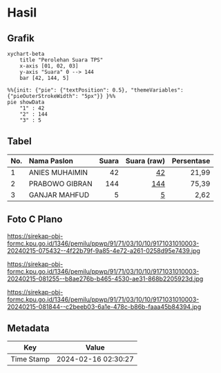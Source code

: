 # Hasil

## Grafik

```mermaid
xychart-beta
    title "Perolehan Suara TPS"
    x-axis [01, 02, 03]
    y-axis "Suara" 0 --> 144
    bar [42, 144, 5]
```

```mermaid
%%{init: {"pie": {"textPosition": 0.5}, "themeVariables": {"pieOuterStrokeWidth": "5px"}} }%%
pie showData
    "1" : 42
    "2" : 144
    "3" : 5
```

## Tabel

| No. | Nama Paslon    | Suara | Suara (raw) | Persentase |
|:--- |:-------------- | -----:| -----------:| ----------:|
| 1   | ANIES MUHAIMIN | 42    | [42][p-1]   | 21,99      |
| 2   | PRABOWO GIBRAN | 144   | [144][p-2]  | 75,39      |
| 3   | GANJAR MAHFUD  | 5     | [5][p-3]    | 2,62       |


[p-1]: https://github.com/gigit-pemilu/pemilu-2024-91-papua/blob/main/pilpres/hitung-suara/sub/91-papua/sub/71-kota-jayapura/sub/03-abepura/sub/1010-yobe/sub/003-tps/sub/paslon-1.txt
[p-2]: https://github.com/gigit-pemilu/pemilu-2024-91-papua/blob/main/pilpres/hitung-suara/sub/91-papua/sub/71-kota-jayapura/sub/03-abepura/sub/1010-yobe/sub/003-tps/sub/paslon-2.txt
[p-3]: https://github.com/gigit-pemilu/pemilu-2024-91-papua/blob/main/pilpres/hitung-suara/sub/91-papua/sub/71-kota-jayapura/sub/03-abepura/sub/1010-yobe/sub/003-tps/sub/paslon-3.txt

## Foto C Plano

https://sirekap-obj-formc.kpu.go.id/1346/pemilu/ppwp/91/71/03/10/10/9171031010003-20240215-075432--4f22b79f-9a85-4e72-a261-0258d95e7439.jpg

https://sirekap-obj-formc.kpu.go.id/1346/pemilu/ppwp/91/71/03/10/10/9171031010003-20240215-081255--b8ae276b-b465-4530-ae31-868b2205923d.jpg

https://sirekap-obj-formc.kpu.go.id/1346/pemilu/ppwp/91/71/03/10/10/9171031010003-20240215-081844--c2beeb03-6a1e-478c-b86b-faaa45b84394.jpg


## Metadata

| Key        | Value               |
| ---------- | ------------------- |
| Time Stamp | 2024-02-16 02:30:27 |



